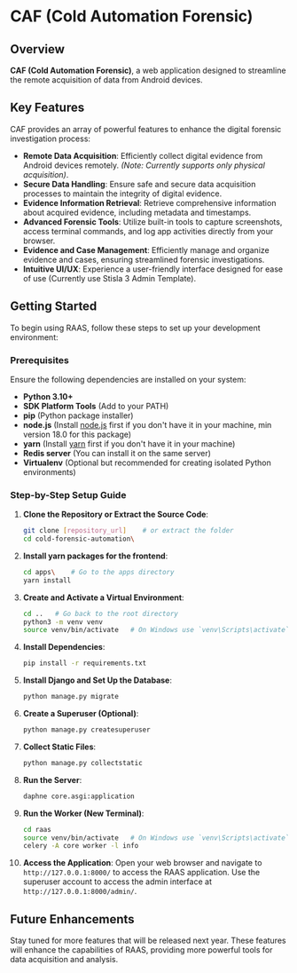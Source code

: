 # CAF (Cold Automation Forensic)

## Overview

 **CAF (Cold Automation Forensic)**, a web application designed to streamline the remote acquisition of data from Android devices.

## Key Features

CAF provides an array of powerful features to enhance the digital forensic investigation process:

- **Remote Data Acquisition**: Efficiently collect digital evidence from Android devices remotely. *(Note: Currently supports only physical acquisition)*.
- **Secure Data Handling**: Ensure safe and secure data acquisition processes to maintain the integrity of digital evidence.
- **Evidence Information Retrieval**: Retrieve comprehensive information about acquired evidence, including metadata and timestamps.
- **Advanced Forensic Tools**: Utilize built-in tools to capture screenshots, access terminal commands, and log app activities directly from your browser.
- **Evidence and Case Management**: Efficiently manage and organize evidence and cases, ensuring streamlined forensic investigations.
- **Intuitive UI/UX**: Experience a user-friendly interface designed for ease of use (Currently use Stisla 3 Admin Template).

## Getting Started

To begin using RAAS, follow these steps to set up your development environment:

### Prerequisites

Ensure the following dependencies are installed on your system:

- **Python 3.10+**
- **SDK Platform Tools** (Add to your PATH)
- **pip** (Python package installer)
- **node.js** (Install [node.js](https://nodejs.org/en/download/) first if you don't have it in your machine, min version 18.0 for this package)
- **yarn** (Install [yarn](https://classic.yarnpkg.com/lang/en/docs/install/#windows-stable) first if you don't have it in your machine)
- **Redis server** (You can install it on the same server)
- **Virtualenv** (Optional but recommended for creating isolated Python environments)

### Step-by-Step Setup Guide

1. **Clone the Repository or Extract the Source Code**:
    ```sh
    git clone [repository_url]    # or extract the folder
    cd cold-forensic-automation\
    ```
2. **Install yarn packages for the frontend**:
    ```sh
    cd apps\    # Go to the apps directory
    yarn install
    ```
3. **Create and Activate a Virtual Environment**:
    ```sh
    cd ..   # Go back to the root directory
    python3 -m venv venv
    source venv/bin/activate   # On Windows use `venv\Scripts\activate`
    ```

4. **Install Dependencies**:
    ```sh
    pip install -r requirements.txt
    ```

5. **Install Django and Set Up the Database**:
    ```sh
    python manage.py migrate
    ```

6. **Create a Superuser (Optional)**:
    ```sh
    python manage.py createsuperuser
    ```

7. **Collect Static Files**:
    ```sh
    python manage.py collectstatic
    ```

8. **Run the Server**:
    ```sh
    daphne core.asgi:application
    ```

9. **Run the Worker (New Terminal)**:
    ```sh
    cd raas
    source venv/bin/activate   # On Windows use `venv\Scripts\activate`
    celery -A core worker -l info
    ```

10. **Access the Application**:
    Open your web browser and navigate to `http://127.0.0.1:8000/` to access the RAAS application. Use the superuser account to access the admin interface at `http://127.0.0.1:8000/admin/`.

## Future Enhancements

Stay tuned for more features that will be released next year. These features will enhance the capabilities of RAAS, providing more powerful tools for data acquisition and analysis.
